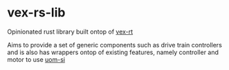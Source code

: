 # vex-rs-lib

Opinionated rust library built ontop of [vex-rt](https://gitlab.com/qvex/vex-rt)

Aims to provide a set of generic components such as drive train controllers and is also has wrappers ontop of existing features, namely controller and motor to use [uom-si](https://crates.io/crates/uom)
